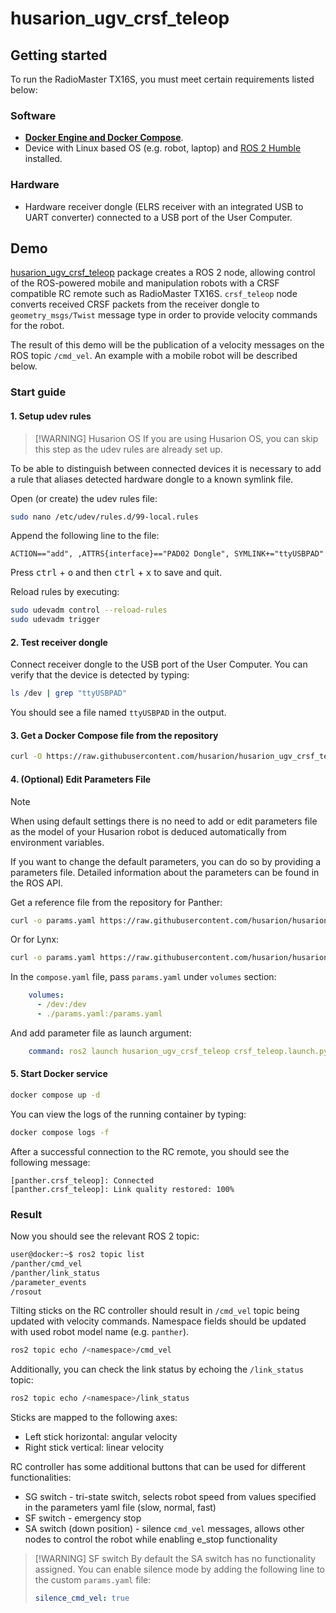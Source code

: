 # husarion_ugv_crsf_teleop

## Getting started

To run the RadioMaster TX16S, you must meet certain requirements listed below:

### Software

- [**Docker Engine and Docker Compose**](https://docs.docker.com/engine/install/).
- Device with Linux based OS (e.g. robot, laptop) and [ROS 2 Humble](https://docs.ros.org/en/humble/Installation.html) installed.

### Hardware

- Hardware receiver dongle (ELRS receiver with an integrated USB to UART converter) connected to a USB port of the User Computer.

## Demo

[husarion_ugv_crsf_teleop](https://github.com/husarion/husarion_ugv_crsf_teleop) package creates a ROS 2 node, allowing control of the ROS-powered mobile and manipulation robots with a CRSF compatible RC remote such as RadioMaster TX16S. `crsf_teleop` node converts received CRSF packets from the receiver dongle to `geometry_msgs/Twist` message type in order to provide velocity commands for the robot.

The result of this demo will be the publication of a velocity messages on the ROS topic `/cmd_vel`. An example with a mobile robot will be described below.

### Start guide

#### 1. Setup udev rules

> [!WARNING] Husarion OS
> If you are using Husarion OS, you can skip this step as the udev rules are already set up.

To be able to distinguish between connected devices it is necessary to add a rule that aliases detected hardware dongle to a known symlink file.

Open (or create) the udev rules file:

```bash
sudo nano /etc/udev/rules.d/99-local.rules
```

Append the following line to the file:

```udev
ACTION=="add", ,ATTRS{interface}=="PAD02 Dongle", SYMLINK+="ttyUSBPAD"
```

Press <kbd>ctrl</kbd> + <kbd>o</kbd> and then <kbd>ctrl</kbd> + <kbd>x</kbd> to save and quit.

Reload rules by executing:

```bash
sudo udevadm control --reload-rules
sudo udevadm trigger
```

#### 2. Test receiver dongle

Connect receiver dongle to the USB port of the User Computer. You can verify that the device is detected by typing:

```bash
ls /dev | grep "ttyUSBPAD"
```

You should see a file named `ttyUSBPAD` in the output.

#### 3. Get a Docker Compose file from the repository

```bash
curl -O https://raw.githubusercontent.com/husarion/husarion_ugv_crsf_teleop/refs/heads/master/compose.yaml
```

#### 4. (Optional) Edit Parameters File

> [!NOTE]
> When using default settings there is no need to add or edit parameters file as the model of your Husarion robot is deduced automatically from environment variables.

If you want to change the default parameters, you can do so by providing a parameters file. Detailed information about the parameters can be found in the ROS API.

Get a reference file from the repository for Panther:

```bash
curl -o params.yaml https://raw.githubusercontent.com/husarion/husarion_ugv_crsf_teleop/refs/heads/master/husarion_ugv_crsf_teleop/config/crsf_teleop_panther.yaml
```

Or for Lynx:

```bash
curl -o params.yaml https://raw.githubusercontent.com/husarion/husarion_ugv_crsf_teleop/refs/heads/master/husarion_ugv_crsf_teleop/config/crsf_teleop_lynx.yaml
```

In the `compose.yaml` file, pass `params.yaml` under `volumes` section:

```yaml
    volumes:
      - /dev:/dev
      - ./params.yaml:/params.yaml
```

And add parameter file as launch argument:

```yaml
    command: ros2 launch husarion_ugv_crsf_teleop crsf_teleop.launch.py params_file:=/params.yaml
```

#### 5. Start Docker service

```bash
docker compose up -d
```

You can view the logs of the running container by typing:

```bash
docker compose logs -f
```

After a successful connection to the RC remote, you should see the following message:

```ros
[panther.crsf_teleop]: Connected
[panther.crsf_teleop]: Link quality restored: 100%
```

### Result

Now you should see the relevant ROS 2 topic:

```bash
user@docker:~$ ros2 topic list
/panther/cmd_vel
/panther/link_status
/parameter_events
/rosout
```

Tilting sticks on the RC controller should result in `/cmd_vel` topic being updated with velocity commands. Namespace fields should be updated with used robot model name (e.g. `panther`).

```bash
ros2 topic echo /<namespace>/cmd_vel
```

Additionally, you can check the link status by echoing the `/link_status` topic:
```bash
ros2 topic echo /<namespace>/link_status
```

Sticks are mapped to the following axes:

- Left stick horizontal: angular velocity
- Right stick vertical: linear velocity

RC controller has some additional buttons that can be used for different functionalities:

- SG switch - tri-state switch, selects robot speed from values specified in the parameters yaml file (slow, normal, fast)
- SF switch - emergency stop
- SA switch (down position) - silence `cmd_vel` messages, allows other nodes to control the robot while enabling e_stop functionality

> [!WARNING] SF switch
> By default the SA switch has no functionality assigned. You can enable silence mode by adding the following line to the custom `params.yaml` file:
>
> ```yaml
> silence_cmd_vel: true
> ```
